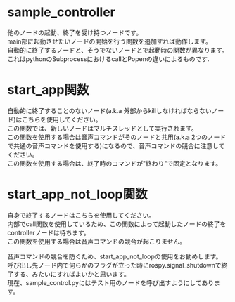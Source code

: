 # sample_controller
他のノードの起動、終了を受け持つノードです。  
main部に起動させたいノードの開始を行う関数を追加すれば動作します。  
自動的に終了するノードと、そうでないノードとで起動時の関数が異なります。 
これはpythonのSubprocessにおけるcallとPopenの違いによるものです.  
# start_app関数  
自動的に終了することのないノード(a.k.a 外部からkillしなければならないノード)はこちらを使用してください。  
この関数では、新しいノードはマルチスレッドとして実行されます。  
この関数を使用する場合は音声コマンドがそのノードと共用(a.k.a 2つのノードで共通の音声コマンドを使用する)になるので、音声コマンドの競合に注意してください。  
この関数を使用する場合は、終了時のコマンドが"終わり"で固定となります。  
# start_app_not_loop関数  
自身で終了するノードはこちらを使用してください。  
内部でcall関数を使用しているため、この関数によって起動したノードの終了をcontrollerノードは待ちます。  
この関数を使用する場合は音声コマンドの競合が起こりません。  
  
音声コマンドの競合を防ぐため、start_app_not_loopの使用をお勧めします。  
呼び出し先ノード内で何らかのフラグが立った時にrospy.signal_shutdownで終了する、みたいにすればよいかと思います。  
現在、sample_control.pyにはテスト用のノードを呼び出すようにしてあります。
